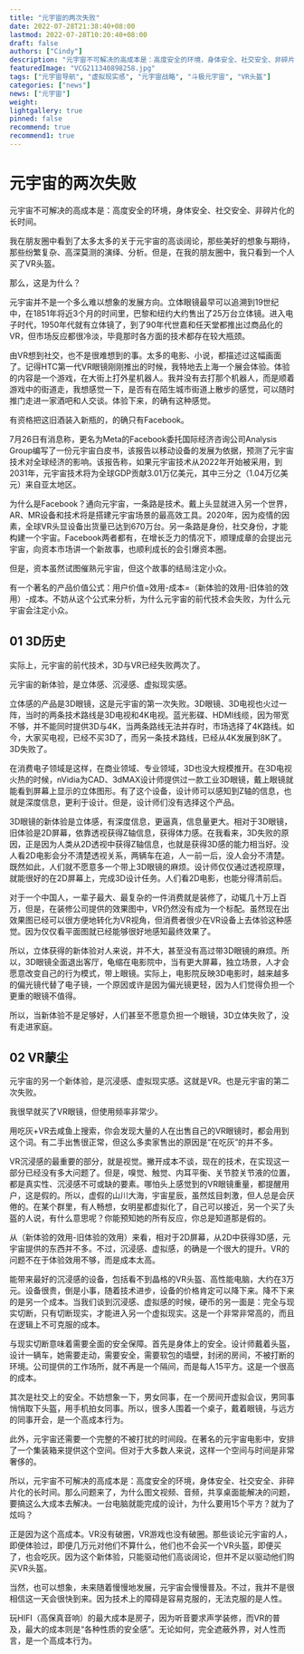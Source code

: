 ```yaml
---
title: "元宇宙的两次失败"
date: 2022-07-28T21:38:40+08:00
lastmod: 2022-07-28T10:20:40+08:00
draft: false
authors: ["Cindy"]
description: "元宇宙不可解决的高成本是：高度安全的环境，身体安全、社交安全、非碎片化的长时间。"
featuredImage: "VCG211340898258.jpg"
tags: ["元宇宙导航", "虚拟现实感", "元宇宙战略", "斗极元宇宙", "VR头盔"]
categories: ["news"]
news: ["元宇宙"]
weight: 
lightgallery: true
pinned: false
recommend: true
recommend1: true
---
```


# 元宇宙的两次失败

元宇宙不可解决的高成本是：高度安全的环境，身体安全、社交安全、非碎片化的长时间。

我在朋友圈中看到了太多太多的关于元宇宙的高谈阔论，那些美好的想象与期待，那些纷繁复杂、高深莫测的演绎、分析。但是，在我的朋友圈中，我只看到一个人买了VR头盔。

那么，这是为什么？

元宇宙并不是一个多么难以想象的发展方向。立体眼镜最早可以追溯到19世纪中，在1851年将近3个月的时间里，巴黎和纽约大约售出了25万台立体镜。进入电子时代，1950年代就有立体镜了，到了90年代世嘉和任天堂都推出过商品化的VR，但市场反应都很冷淡，毕竟那时各方面的技术都存在较大瓶颈。

由VR想到社交，也不是很难想到的事。太多的电影、小说，都描述过这幅画面了。记得HTC第一代VR眼镜刚刚推出的时候，我特地去上海一个展会体验。体验的内容是一个游戏，在大街上打外星机器人。我并没有去打那个机器人，而是顺着游戏中的街道走，我想感觉一下，是否有在陌生城市街道上散步的感觉，可以随时推门走进一家酒吧和人交谈。体验下来，的确有这种感觉。

有资格把这旧酒装入新瓶的，的确只有Facebook。

7月26日有消息称，更名为Meta的Facebook委托国际经济咨询公司Analysis Group编写了一份元宇宙白皮书，该报告以移动设备的发展为依据，预测了元宇宙技术对全球经济的影响。该报告称，如果元宇宙技术从2022年开始被采用，到2031年，元宇宙技术将为全球GDP贡献3.01万亿美元，其中三分之（1.04万亿美元）来自亚太地区。

为什么是Facebook？通向元宇宙，一条路是技术。戴上头显就进入另一个世界，AR、MR设备和技术将是搭建元宇宙场景的最高效工具。2020年，因为疫情的因素，全球VR头显设备出货量已达到670万台。另一条路是身份，社交身份，才能构建一个宇宙。Facebook两者都有，在增长乏力的情况下，顺理成章的会提出元宇宙，向资本市场讲一个新故事，也顺利成长的会引爆资本圈。

但是，资本虽然试图催熟元宇宙，但这个故事的结局注定小众。

有一个著名的产品价值公式：用户价值=效用-成本=（新体验的效用-旧体验的效用）-成本。不妨从这个公式来分析，为什么元宇宙的前代技术会失败，为什么元宇宙会注定小众。

## 01 3D历史

实际上，元宇宙的前代技术，3D与VR已经失败两次了。

元宇宙的新体验，是立体感、沉浸感、虚拟现实感。

立体感的产品是3D眼镜，这是元宇宙的第一次失败。3D眼镜、3D电视也火过一阵，当时的两条技术路线是3D电视和4K电视。蓝光影碟、HDMI线缆，因为带宽不够，并不能同时提供3D与4K，当两条路线无法并存时，市场选择了4K路线。如今，大家买电视，已经不买3D了，而另一条技术路线，已经从4K发展到8K了。3D失败了。

在消费电子领域是这样，在商业领域、专业领域，3D也没大规模推开。在3D电视火热的时候，nVidia为CAD、3dMAX设计师提供过一款工业3D眼镜，戴上眼镜就能看到屏幕上显示的立体图形。有了这个设备，设计师可以感知到Z轴的信息，也就是深度信息，更利于设计。但是，设计师们没有选择这个产品。

3D眼镜的新体验是立体感，有深度信息，更逼真，信息量更大。相对于3D眼镜，旧体验是2D屏幕，依靠透视获得Z轴信息，获得体力感。在我看来，3D失败的原因，正是因为人类从2D透视中获得Z轴信息，也就是获得3D感的能力相当好。没人看2D电影会分不清楚透视关系，两辆车在追，人一前一后，没人会分不清楚。既然如此，人们就不愿意多一个带上3D眼镜的麻烦。设计师仅仅通过透视原理，就能很好的在2D屏幕上，完成3D设计任务。人们看2D电影，也能分得清前后。

对于一个中国人，一辈子最大、最复杂的一件消费就是装修了，动辄几十万上百万，但是，在装修公司提供的效果图中，VR仍然没有成为一个标配。虽然现在出效果图已经可以很方便地转化为VR视角，但消费者很少在VR设备上去体验这种感觉。因为仅仅看平面图就已经能够很好地感知最终效果了。

所以，立体获得的新体验对人来说，并不大，甚至没有高过带3D眼镜的麻烦。所以，3D眼镜全面退出客厅，龟缩在电影院中，当有更大屏幕，独立场景，人才会愿意改变自己的行为模式，带上眼镜。实际上，电影院反映3D电影时，越来越多的偏光镜代替了电子镜，一个原因或许是因为偏光镜更轻，因为人们觉得负担一个更重的眼镜不值得。

所以，当新体验不是足够好，人们甚至不愿意负担一个眼镜，3D立体失败了，没有走进家庭。

## 02 VR蒙尘

元宇宙的另一个新体验，是沉浸感、虚拟现实感。这就是VR。也是元宇宙的第二次失败。

我很早就买了VR眼镜，但使用频率非常少。

用吃灰+VR去咸鱼上搜索，你会发现大量的人在出售自己的VR眼镜时，都会用到这个词。有二手出售很正常，但这么多卖家售出的原因是“在吃灰”的并不多。

VR沉浸感的最重要的部分，就是视觉。撇开成本不谈，现在的技术，在实现这一部分已经没有多大问题了。但是，嗅觉、触觉、内耳平衡、关节腔关节液的位置，都是真实性、沉浸感不可或缺的要素。哪怕头上感觉到的VR眼镜重量，都提醒用户，这是假的。所以，虚假的山川大海，宇宙星辰，虽然炫目刺激，但人总是会厌倦的。在某个群里，有人畅想，女明星都虚拟化了，自己可以接近，另一个买了头盔的人说，有什么意思呢？你能预知她的所有反应，你总是知道那是假的。

从（新体验的效用-旧体验的效用）来看，相对于2D屏幕，从2D中获得3D感，元宇宙提供的东西并不多。不过，沉浸感、虚拟感，的确是一个很大的提升。VR的问题不在于体验效用不够，而是成本太高。

能带来最好的沉浸感的设备，包括看不到晶格的VR头盔、高性能电脑，大约在3万元。设备很贵，倒是小事，随着技术进步，设备的价格肯定可以降下来。降不下来的是另一个成本。当我们谈到沉浸感、虚拟感的时候，硬币的另一面是：完全与现实切断，只有切断现实，才能进入另一个虚拟现实。这是一个非常非常高的，而且在逻辑上不可克服的成本。

与现实切断意味着需要全面的安全保障。首先是身体上的安全。设计师戴着头盔，设计一辆车，她需要走动，需要安全，需要软包的墙壁，封闭的房间，不被打断的环境。公司提供的工作场所，就不再是一个隔间，而是每人15平方。这是一个很高的成本。

其次是社交上的安全。不妨想象一下，男女同事，在一个房间开虚拟会议，男同事悄悄取下头盔，用手机拍女同事。所以，很多人围着一个桌子，戴着眼镜，与远方的同事开会，是一个高成本行为。

此外，元宇宙还需要一个完整的不被打扰的时间段。在著名的元宇宙电影中，安排了一个集装箱来提供这个空间。但对于大多数人来说，这样一个空间与时间是非常奢侈的。

所以，元宇宙不可解决的高成本是：高度安全的环境，身体安全、社交安全、非碎片化的长时间。那么问题来了，为什么图文视频、音频，共享桌面能解决的问题，要搞这么大成本去解决。一台电脑就能完成的设计，为什么要用15个平方？就为了炫吗？

正是因为这个高成本。VR没有破圈，VR游戏也没有破圈。那些谈论元宇宙的人，即便体验过，即便几万元对他们不算什么，他们也不会买一个VR头盔，即便买了，也会吃灰。因为这个新体验，只能驱动他们高谈阔论，但并不足以驱动他们购买VR头盔。

当然，也可以想象，未来随着慢慢地发展，元宇宙会慢慢普及。不过，我并不是很相信这一天会很快到来。因为技术上的障碍是容易克服的，无法克服的是人性。

玩HIFI（高保真音响）的最大成本是房子，因为听音要求声学装修，而VR的普及，最大的成本则是“各种性质的安全感”。无论如何，完全遮蔽外界，对人性而言，是一个高成本行为。